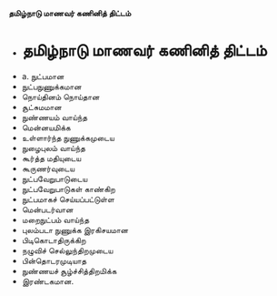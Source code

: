**தமிழ்நாடு மாணவர் கணினித் திட்டம்**
- # தமிழ்நாடு மாணவர் கணினித் திட்டம்
- a. நுட்பமான
-  நுட்பநுணுக்கமான
- நொய்தினம் நொய்தான
-  சூட்சுமமான
- நுண்ணயம் வாய்ந்த
- மென்னயமிக்க
- உள்ளார்ந்த நுணுக்கமுடைய
- நுழைபுலம் வாய்ந்த
- கூர்த்த மதியுடைய
- கூருணர்வுடைய
- நுட்பவேறுபாடுடைய
- நுட்பவேறுபாடுகள் காண்கிற
-  நுட்பமாகச் செய்யப்பட்டுள்ள
- மென்படர்வான
- மறைநுட்பம் வாய்ந்த
-  புலம்படா நுணுக்க இரகிசயமான
- பிடிகொடாதிருக்கிற
- நழுவிச் செல்லுந்திறமுடைய
-  பின்தொடரமுடியாத
- நுண்ணயச் சூழ்ச்சித்திறமிக்க
- இரண்டகமான.

